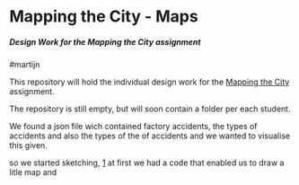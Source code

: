 # Mapping the City - Maps

##### Design Work for the Mapping the City assignment
#martijn

This repository will hold the individual design work for the [Mapping the City](https://github.com/ArtezGDA/Course-Material/blob/master/MappingTheCity.md) assignment.

The repository is still empty, but will soon contain a folder per each student.

We found a json file wich contained factory accidents, the types of accidents and also the types of the of accidents and we wanted to visualise this given.

so we started sketching, 
[1](1.png)
at first we had a code that enabled us to draw a litle map and 